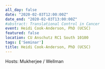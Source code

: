 ```yaml
---
all_day: false
date: "2020-02-03T12:00:00Z"
date_end: "2020-02-03T13:00:00Z"
#abstract: Translational Control in Cancer
event: Heidi Cook-Anderson, PhD (UCSC) 
featured: false
location: CU Anschutz RC1 South 10100 
tags: ['Seminar']
title: Heidi Cook-Anderson, PhD (UCSC) 
---
```

Hosts: Mukherjee / Wellman 
